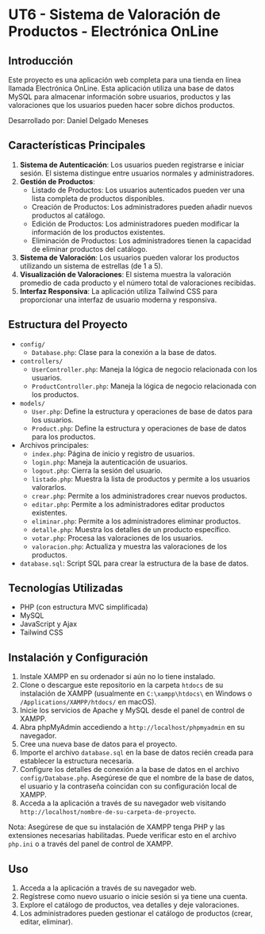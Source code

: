 # UT6 - Sistema de Valoración de Productos - Electrónica OnLine

## Introducción

Este proyecto es una aplicación web completa para una tienda en línea llamada Electrónica OnLine. Esta aplicación utiliza una base de datos MySQL para almacenar información sobre usuarios, productos y las valoraciones que los usuarios pueden hacer sobre dichos productos.

Desarrollado por: Daniel Delgado Meneses

## Características Principales

1. **Sistema de Autenticación**: Los usuarios pueden registrarse e iniciar sesión. El sistema distingue entre usuarios normales y administradores.
2. **Gestión de Productos**:
   - Listado de Productos: Los usuarios autenticados pueden ver una lista completa de productos disponibles.
   - Creación de Productos: Los administradores pueden añadir nuevos productos al catálogo.
   - Edición de Productos: Los administradores pueden modificar la información de los productos existentes.
   - Eliminación de Productos: Los administradores tienen la capacidad de eliminar productos del catálogo.
3. **Sistema de Valoración**: Los usuarios pueden valorar los productos utilizando un sistema de estrellas (de 1 a 5).
4. **Visualización de Valoraciones**: El sistema muestra la valoración promedio de cada producto y el número total de valoraciones recibidas.
5. **Interfaz Responsiva**: La aplicación utiliza Tailwind CSS para proporcionar una interfaz de usuario moderna y responsiva.

## Estructura del Proyecto

- `config/`
  - `Database.php`: Clase para la conexión a la base de datos.
- `controllers/`
  - `UserController.php`: Maneja la lógica de negocio relacionada con los usuarios.
  - `ProductController.php`: Maneja la lógica de negocio relacionada con los productos.
- `models/`
  - `User.php`: Define la estructura y operaciones de base de datos para los usuarios.
  - `Product.php`: Define la estructura y operaciones de base de datos para los productos.
- Archivos principales:
  - `index.php`: Página de inicio y registro de usuarios.
  - `login.php`: Maneja la autenticación de usuarios.
  - `logout.php`: Cierra la sesión del usuario.
  - `listado.php`: Muestra la lista de productos y permite a los usuarios valorarlos.
  - `crear.php`: Permite a los administradores crear nuevos productos.
  - `editar.php`: Permite a los administradores editar productos existentes.
  - `eliminar.php`: Permite a los administradores eliminar productos.
  - `detalle.php`: Muestra los detalles de un producto específico.
  - `votar.php`: Procesa las valoraciones de los usuarios.
  - `valoracion.php`: Actualiza y muestra las valoraciones de los productos.
- `database.sql`: Script SQL para crear la estructura de la base de datos.

## Tecnologías Utilizadas

- PHP (con estructura MVC simplificada)
- MySQL
- JavaScript y Ajax
- Tailwind CSS

## Instalación y Configuración

1. Instale XAMPP en su ordenador si aún no lo tiene instalado.
2. Clone o descargue este repositorio en la carpeta `htdocs` de su instalación de XAMPP (usualmente en `C:\xampp\htdocs\` en Windows o `/Applications/XAMPP/htdocs/` en macOS).
3. Inicie los servicios de Apache y MySQL desde el panel de control de XAMPP.
4. Abra phpMyAdmin accediendo a `http://localhost/phpmyadmin` en su navegador.
5. Cree una nueva base de datos para el proyecto.
6. Importe el archivo `database.sql` en la base de datos recién creada para establecer la estructura necesaria.
7. Configure los detalles de conexión a la base de datos en el archivo `config/Database.php`. Asegúrese de que el nombre de la base de datos, el usuario y la contraseña coincidan con su configuración local de XAMPP.
8. Acceda a la aplicación a través de su navegador web visitando `http://localhost/nombre-de-su-carpeta-de-proyecto`.

Nota: Asegúrese de que su instalación de XAMPP tenga PHP y las extensiones necesarias habilitadas. Puede verificar esto en el archivo `php.ini` o a través del panel de control de XAMPP.

## Uso

1. Acceda a la aplicación a través de su navegador web.
2. Regístrese como nuevo usuario o inicie sesión si ya tiene una cuenta.
3. Explore el catálogo de productos, vea detalles y deje valoraciones.
4. Los administradores pueden gestionar el catálogo de productos (crear, editar, eliminar).

